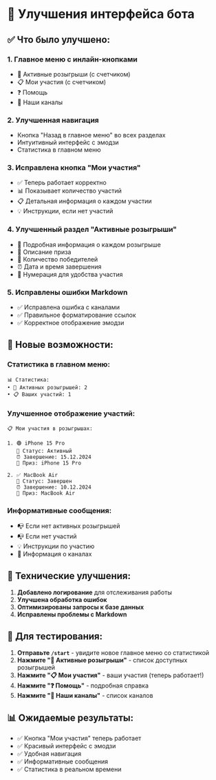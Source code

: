 # 🚀 Улучшения интерфейса бота

## ✅ Что было улучшено:

### 1. **Главное меню с инлайн-кнопками**
- 🎁 Активные розыгрыши (с счетчиком)
- 📋 Мои участия (с счетчиком)
- ❓ Помощь
- 📢 Наши каналы

### 2. **Улучшенная навигация**
- Кнопка "Назад в главное меню" во всех разделах
- Интуитивный интерфейс с эмодзи
- Статистика в главном меню

### 3. **Исправлена кнопка "Мои участия"**
- ✅ Теперь работает корректно
- 📊 Показывает количество участий
- 📋 Детальная информация о каждом участии
- 💡 Инструкции, если нет участий

### 4. **Улучшенный раздел "Активные розыгрыши"**
- 📅 Подробная информация о каждом розыгрыше
- 🎁 Описание приза
- 👥 Количество победителей
- ⏰ Дата и время завершения
- 🔢 Нумерация для удобства участия

### 5. **Исправлены ошибки Markdown**
- ✅ Исправлена ошибка с каналами
- ✅ Правильное форматирование ссылок
- ✅ Корректное отображение эмодзи

## 🎯 Новые возможности:

### **Статистика в главном меню:**
```
📊 Статистика:
• 🎁 Активных розыгрышей: 2
• 📋 Ваших участий: 1
```

### **Улучшенное отображение участий:**
```
📋 Мои участия в розыгрышах:

1. 🟢 iPhone 15 Pro
   📅 Статус: Активный
   ⏰ Завершение: 15.12.2024
   🎁 Приз: iPhone 15 Pro

2. ✅ MacBook Air
   📅 Статус: Завершен
   ⏰ Завершение: 10.12.2024
   🎁 Приз: MacBook Air
```

### **Информативные сообщения:**
- 📭 Если нет активных розыгрышей
- 📭 Если нет участий
- 💡 Инструкции по участию
- 📢 Информация о каналах

## 🔧 Технические улучшения:

1. **Добавлено логирование** для отслеживания работы
2. **Улучшена обработка ошибок**
3. **Оптимизированы запросы к базе данных**
4. **Исправлены проблемы с Markdown**

## 🧪 Для тестирования:

1. **Отправьте `/start`** - увидите новое главное меню со статистикой
2. **Нажмите "🎁 Активные розыгрыши"** - список доступных розыгрышей
3. **Нажмите "📋 Мои участия"** - ваши участия (теперь работает!)
4. **Нажмите "❓ Помощь"** - подробная справка
5. **Нажмите "📢 Наши каналы"** - список каналов

## 📊 Ожидаемые результаты:

- ✅ Кнопка "Мои участия" теперь работает
- ✅ Красивый интерфейс с эмодзи
- ✅ Удобная навигация
- ✅ Информативные сообщения
- ✅ Статистика в реальном времени 